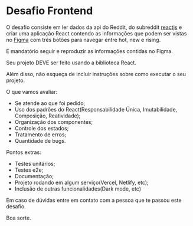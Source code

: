 # Desafio Frontend

O desafio consiste em ler dados da api do Reddit, do subreddit [reactjs](https://www.reddit.com/r/reactjs/) e criar uma aplicação React contendo as informações que podem ser vistas no [Figma](https://www.figma.com/file/PPvIPPITdlgZo9CeGDVezk/DesafioWinnin?node-id=0%3A1) com três botões para navegar entre hot, new e rising.

É mandatório seguir e reproduzir as informações contidas no Figma.

Seu projeto DEVE ser feito usando a biblioteca React.

Além disso, não esqueça de incluir instruções sobre como executar o seu projeto.

O que vamos avaliar:
- Se atende ao que foi pedido;
- Uso dos padrões do React(Responsabilidade Única, Imutabilidade, Composição, Reatividade);
- Organização dos componentes;
- Controle dos estados;
- Tratamento de erros;
- Quantidade de bugs.

Pontos extras:
- Testes unitários;
- Testes e2e;
- Documentação;
- Projeto rodando em algum serviço(Vercel, Netlify, etc);
- Inclusão de outras funcionalidades(Dark mode, etc)

Em caso de dúvidas entre em contato com a pessoa que te passou este desafio.

Boa sorte.
